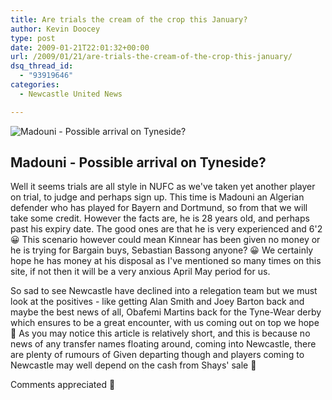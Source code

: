 ```yaml
---
title: Are trials the cream of the crop this January?
author: Kevin Doocey
type: post
date: 2009-01-21T22:01:32+00:00
url: /2009/01/21/are-trials-the-cream-of-the-crop-this-january/
dsq_thread_id:
  - "93919646"
categories:
  - Newcastle United News

---
```


![Madouni - Possible arrival on Tyneside?](http://www.leverkusen.com/whoiswho/m/MadouniA.jpg)

## Madouni - Possible arrival on Tyneside?

Well it seems trials are all style in NUFC as we've taken yet another player on trial, to judge and perhaps sign up. This time is Madouni an Algerian defender who has played for Bayern and Dortmund, so from that we will take some credit. However the facts are, he is 28 years old, and perhaps past his expiry date. The good ones are that he is very experienced and 6'2 😀 This scenario however could mean Kinnear has been given no money or he is trying for Bargain buys, Sebastian Bassong anyone? 😀 We certainly hope he has money at his disposal as I've mentioned so many times on this site, if not then it will be a very anxious April May period for us.

So sad to see Newcastle have declined into a relegation team but we must look at the positives - like getting Alan Smith and Joey Barton back and maybe the best news of all, Obafemi Martins back for the Tyne-Wear derby which ensures to be a great encounter, with us coming out on top we hope 🙂 As you may notice this article is relatively short, and this is because no news of any transfer names floating around, coming into Newcastle, there are plenty of rumours of Given departing though and players coming to Newcastle may well depend on the cash from Shays' sale 🙁

Comments appreciated 🙂
